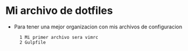 <h1> Mi archivo de dotfiles </h1>

* Para tener una mejor organizacion con mis archivos de configuracion

		1 Mi primer archivo sera vimrc
		2 Gulpfile
